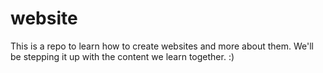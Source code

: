 # website

This is a repo to learn how to create websites and more about them. We'll be stepping it up with the content we learn together. :)
